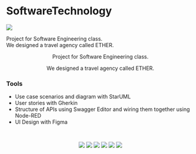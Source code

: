 # SoftwareTechnology
  <img src="./image/1.jpg">
</p>

Project for Software Engineering class. 
<br>
We designed a travel agency called ETHER.
<p align="center"> Project for Software Engineering class. </p>
<p align="center"> We designed a travel agency called ETHER. </p>

### Tools
 * Use case scenarios and diagram with StarUML
 * User stories with Gherkin 
 * Structure of APIs using Swagger Editor and wiring them together using Node-RED
 * UI Design with Figma 
<br>
<p align="center">
  <img src="./image/7.jpg">
  <dr>
  <img src="./image/2.jpg">
  <img src="./image/3.jpg">
  <img src="./image/4.jpg">
  <img src="./image/5.jpg">
  <img src="./image/6.jpg">
</p>
